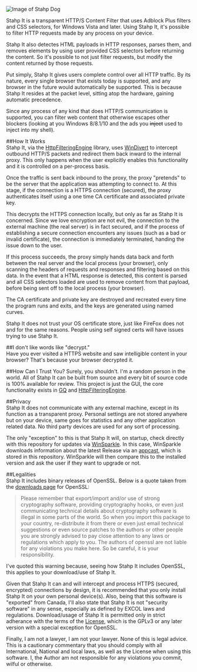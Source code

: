 
![Image of Stahp Dog](https://raw.githubusercontent.com/TechnikEmpire/StahpIt-WPF/master/Stahp%20It/Resources/Media/StahpIt.fw.png)  


Stahp It is a transparent HTTP/S Content Filter that uses Adblock Plus filters and CSS selectors, for Windows Vista and later. Using Stahp It, it's possible to filter HTTP requests made by any process on your device. 

Stahp It also detectes HTML payloads in HTTP responses, parses them, and removes elements by using user provided CSS selectors before returning the content. So it's possible to not just filter requests, but modify the content returned by those requests.

Put simply, Stahp It gives users complete control over all HTTP traffic. By its nature, every single browser that exists today is supported, and any browser in the future would automatically be supported. This is because Stahp It resides at the packet level, sitting atop the hardware, gaining automatic precedence.

Since any process of any kind that does HTTP/S communication is supported, you can filter web content that otherwise escapes other blockers (looking at you Windows 8/8.1/10 and the ads you ~~inject~~ used to inject into my shell).  

##How It Works  
Stahp It, via the [HttpFilteringEngine](https://github.com/TechnikEmpire/HttpFilteringEngine) library, uses [WinDivert](https://reqrypt.org/windivert.html) to intercept outbound HTTP/S packets and redirect them back inward to the internal proxy. This only happens when the user explicitly enables this functionality and it is controlled on a per-process basis.

Once the traffic is sent back inbound to the proxy, the proxy "pretends" to be the server that the application was attempting to connect to. At this stage, if the connection is a HTTPS connection (secured), the proxy authenticates itself using a one time CA certificate and associated private key.  

This decrypts the HTTPS connection locally, but only as far as Stahp It is concerned. Since we love encryption are not evil, the connection to the external machine (the real server) is in fact secured, and if the process of establishing a secure connection encounters any issues (such as a bad or invalid certificate), the connection is immediately terminated, handing the issue down to the user. 

If this process succeeds, the proxy simply hands data back and forth between the real server and the local process (your browser), only scanning the headers of requests and responses and filtering based on this data. In the event that a HTML response is detected, this content is parsed and all CSS selectors loaded are used to remove content from that payload, before being sent off to the local process (your browser).  

The CA certificate and private key are destroyed and recreated every time the program runs and exits, and the keys are generated using named curves.

Stahp It does not trust your OS certificate store, just like FireFox does not and for the same reasons. People using self signed certs will have issues trying to use Stahp It.

##I don't like words like "decrypt."  
Have you ever visited a HTTPS website and saw intelligible content in your browser? That's because your browser decrypted it.

##How Can I Trust You?
Surely, you shouldn't. I'm a random person in the world. All of Stahp It can be built from source and every bit of source code is 100% available for review. This project is just the GUI, the core functionality exists in [GQ](https://github.com/TechnikEmpire/GQ) and [HttpFilteringEngine](https://github.com/TechnikEmpire/HttpFilteringEngine). 

##Privacy  
Stahp It does not communicate with any external machine, except in its function as a transparent proxy. Personal settings are not stored anywhere but on your device, same goes for statistics and any other application related data. No third party devices are used for any sort of processing.

The only "exception" to this is that Stahp It will, on startup, check directly with this repository for updates via [WinSparkle](https://winsparkle.org/). In this case, WinSparkle downloads information about the latest Release via an [appcast](https://github.com/TechnikEmpire/StahpIt-WPF), which is stored in this repository. WinSparkle will then compare this to the installed version and ask the user if they want to upgrade or not. 

##Legalities  
Stahp It includes binary releases of OpenSSL. Below is a quote taken from the [downloads page](https://www.openssl.org/source/) for OpenSSL:

> Please remember that export/import and/or use of strong cryptography software, providing cryptography hooks, or even just communicating technical details about cryptography software is illegal in some parts of the world. So when you import this package to your country, re-distribute it from there or even just email technical suggestions or even source patches to the authors or other people you are strongly advised to pay close attention to any laws or regulations which apply to you. The authors of openssl are not liable for any violations you make here. So be careful, it is your responsibility. 

I've quoted this warning because, seeing how Stahp It includes OpenSSL, this applies to your download/use of Stahp It.  

Given that Stahp It can and will intercept and process HTTPS (secured, encrypted) connections by design, it is recommended that you only install Stahp It on your own personal device(s). Also, being that this software is "exported" from Canada, I'll also state that Stahp It is not "security software" in any sense, especially as defined by EXCOL laws and regulations. Download/usage of Stahp It is permitted only in strict adherance with the terms of the [License](https://raw.githubusercontent.com/TechnikEmpire/StahpIt-WPF/master/LICENSE), which is the GPLv3 or any later version with a special exception for OpenSSL. 

Finally, I am not a lawyer, I am not your lawyer. None of this is legal advice. This is a cautionary commentary that you should comply with all International, National and local laws, as well as the License when using this software. I, the Author am not responsible for any violations you commit, wilful or otherwise.
